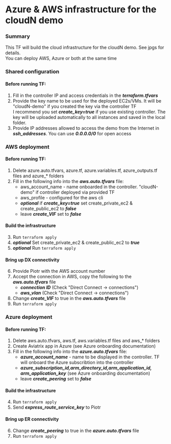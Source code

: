 # Azure & AWS infrastructure for the cloudN demo

### Summary

This TF will build the cloud infrastructure for the cloudN demo. See jpgs for details.\
You can deploy AWS, Azure or both at the same time

### Shared configuration
#### Before running TF:
1. Fill in the controller IP and access credentials in the ***terraform.tfvars***
2. Provide the key name to be used for the deployed EC2s/VMs. It will be "cloudN-demo" if you created the key via the controller TF\
   I recommend you set ***create_key=true*** if you use existing controller. The key will be uploaded automatically to all instances and saved in the local folder.
3. Provide IP addresses allowed to access the demo from the Internet in ***ssh_addresses***. You can use ***0.0.0.0/0*** for open access  

### AWS deployment
#### Before running TF:
1. Delete azure.auto.tfvars, azure.tf, azure.variables.tf, azure_outputs.tf files and azure_* folders
2. Fill in the following info into the ***aws.auto.tfvars*** file:
   - aws_account_name - name onboarded in the controller. "cloudN-demo" if controller deployed via provided TF
   - aws_profile - configured for the aws cli
   - ***optional*** if ***create_key=true*** set create_private_ec2 & create_public_ec2 to ***false***
   - leave ***create_VIF*** set to ***false***

#### Build the infrastructure
3. Run `terraform apply`
4. ***optional*** Set create_private_ec2 & create_public_ec2 to ***true*** 
5. ***optional*** Run `terraform apply`

#### Bring up DX connectivity
6. Provide Piotr with the AWS account number
7. Accept the connection in AWS, copy the following to the ***aws.auto.tfvars*** file
   - ***connection ID***  (Check "Direct Connect -> connections")
   - ***aws_vlan***       (Check "Direct Connect -> connections")
8. Change ***create_VIF*** to true in the ***aws.auto.tfvars*** file
9. Run `terraform apply`

### Azure deployment
#### Before running TF:
1. Delete aws.auto.tfvars, aws.tf, aws.variables.tf files and aws_* folders
2. Create Aviatrix app in Azure (see Azure onboarding documentation)
3. Fill in the following info into the ***azure.auto.tfvars*** file:
   - ***azure_account_name*** - name to be displayed in the controller. TF will onboard the Azure subscribtion into the controller
   - ***azure_subscription_id,arm_directory_id,arm_application_id, arm_application_key*** (see Azure onboarding documentation)
   - leave ***create_peering*** set to ***false***

#### Build the infrastructure
4. Run `terraform apply`
5. Send ***express_route_service_key*** to Piotr

#### Bring up ER connectivity
6. Change ***create_peering*** to true in the ***azure.auto.tfvars*** file
9. Run `terraform apply`

